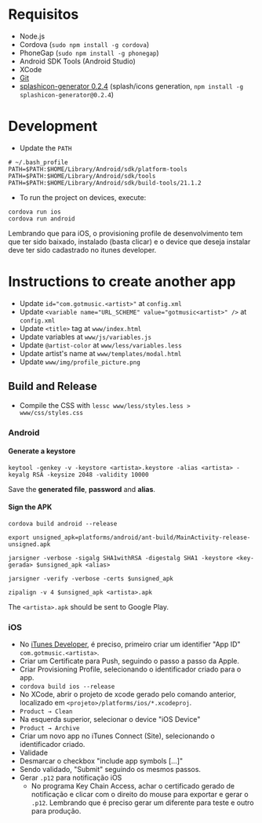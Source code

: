 # Requisitos

* Node.js
* Cordova (`sudo npm install -g cordova`)
* PhoneGap (`sudo npm install -g phonegap`)
* Android SDK Tools (Android Studio)
* XCode
* [Git](http://git-scm.com/book/en/v2/Getting-Started-Installing-Git)
* [splashicon-generator 0.2.4](https://github.com/eberlitz/splashicon-generator) (splash/icons generation, `npm install -g splashicon-generator@0.2.4`)


# Development

* Update the `PATH`
```
# ~/.bash_profile
PATH=$PATH:$HOME/Library/Android/sdk/platform-tools
PATH=$PATH:$HOME/Library/Android/sdk/tools
PATH=$PATH:$HOME/Library/Android/sdk/build-tools/21.1.2
```

* To run the project on devices, execute:
```
cordova run ios
cordova run android
```

Lembrando que para iOS, o provisioning profile de desenvolvimento tem que ter sido baixado, instalado (basta clicar) e o device que deseja instalar deve ter sido cadastrado no itunes developer.

# Instructions to create another app

* Update `id="com.gotmusic.<artist>"` at `config.xml`
* Update `<variable name="URL_SCHEME" value="gotmusic<artist>" />` at `config.xml`
* Update `<title>` tag at `www/index.html`
* Update variables at `www/js/variables.js`
* Update `@artist-color` at `www/less/variables.less`
* Update artist's name at `www/templates/modal.html`
* Update `www/img/profile_picture.png`


## Build and Release

* Compile the CSS with `lessc www/less/styles.less > www/css/styles.css`


### Android

#### Generate a keystore

    keytool -genkey -v -keystore <artista>.keystore -alias <artista> -keyalg RSA -keysize 2048 -validity 10000

Save the __generated file__, __password__ and __alias__.

#### Sign the APK

    cordova build android --release

    export unsigned_apk=platforms/android/ant-build/MainActivity-release-unsigned.apk

    jarsigner -verbose -sigalg SHA1withRSA -digestalg SHA1 -keystore <key-gerada> $unsigned_apk <alias>

    jarsigner -verify -verbose -certs $unsigned_apk

    zipalign -v 4 $unsigned_apk <artista>.apk

The `<artista>.apk` should be sent to Google Play.


### iOS

* No [iTunes Developer](https://developer.apple.com/account/ios/identifiers/bundle/bundleList.action), é preciso, primeiro criar um identifier "App ID" `com.gotmusic.<artista>`.
* Criar um Certificate para Push, seguindo o passo a passo da Apple.
* Criar Provisioning Profile, selecionando o identificador criado para o app.
* `cordova build ios --release`
* No XCode, abrir o projeto de xcode gerado pelo comando anterior, localizado em `<projeto>/platforms/ios/*.xcodeproj`.
* `Product → Clean`
* Na esquerda superior, selecionar o device "iOS Device"
* `Product → Archive`
* Criar um novo app no iTunes Connect (Site), selecionando o identificador criado.
* Validade
* Desmarcar o checkbox "include app symbols [...]"
* Sendo validado, "Submit" seguindo os mesmos passos.
* Gerar `.p12` para notificação iOS
    * No programa Key Chain Access, achar o certificado gerado de notificação e clicar com o direito do mouse para exportar e gerar o `.p12`. Lembrando que é preciso gerar um diferente para teste e outro para produção.
